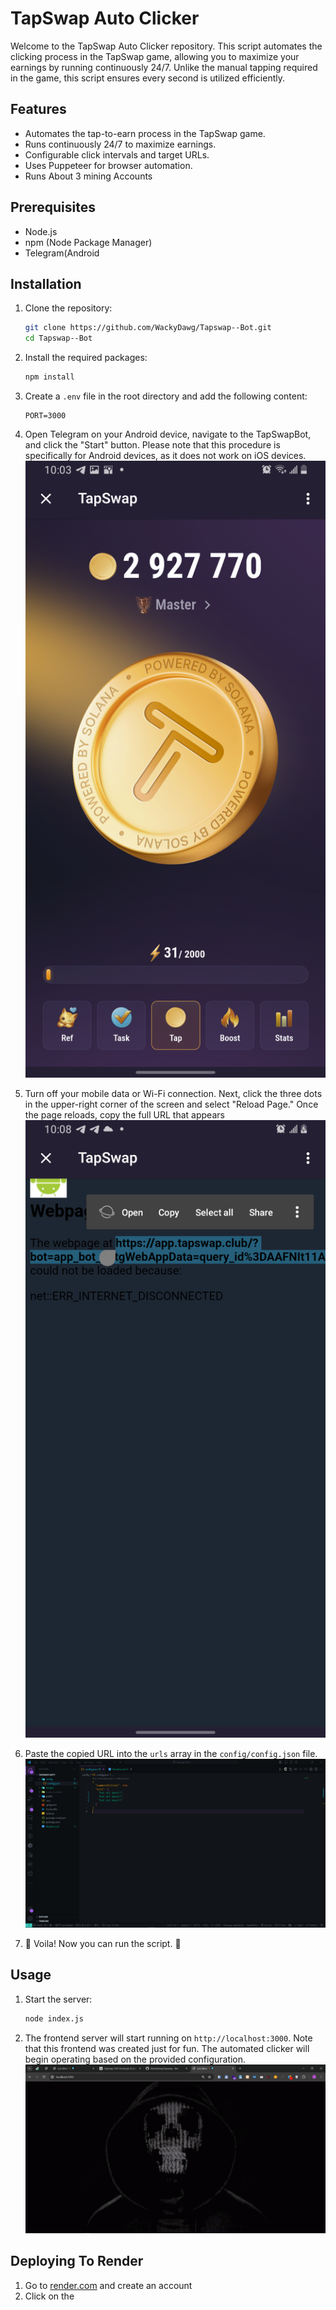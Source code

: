 # TapSwap Auto Clicker

Welcome to the TapSwap Auto Clicker repository. This script automates the clicking process in the TapSwap game, allowing you to maximize your earnings by running continuously 24/7. Unlike the manual tapping required in the game, this script ensures every second is utilized efficiently.

## Features

- Automates the tap-to-earn process in the TapSwap game.
- Runs continuously 24/7 to maximize earnings.
- Configurable click intervals and target URLs.
- Uses Puppeteer for browser automation.
- Runs About 3 mining Accounts

## Prerequisites

- Node.js
- npm (Node Package Manager)
- Telegram(Android

## Installation

1. Clone the repository:

   ```sh
   git clone https://github.com/WackyDawg/Tapswap--Bot.git
   cd Tapswap--Bot
   ```
2. Install the required packages:

   ```sh
   npm install
   ```
3. Create a `.env` file in the root directory and add the following content:

   ```env
   PORT=3000
   ```
4. Open Telegram on your Android device, navigate to the TapSwapBot, and click the "Start" button. Please note that this procedure is specifically for Android devices, as it does not work on iOS devices.![1716671095113](images/Readme/1716671095113.png)
5. Turn off your mobile data or Wi-Fi connection. Next, click the three dots in the upper-right corner of the screen and select "Reload Page." Once the page reloads, copy the full URL that appears![1716671344482](images/Readme/1716671344482.png)
6. Paste the copied URL into the `urls` array in the `config/config.json` file.![1716671693352](images/Readme/1716671693352.png)
7. 🎉 Voila! Now you can run the script. 🚀

## Usage

1. Start the server:

   ```sh
   node index.js
   ```
2. The frontend server will start running on `http://localhost:3000`. Note that this frontend was created just for fun. The automated clicker will begin operating based on the provided configuration.![1716672376303](images/Readme/1716672376303.png)

## Deploying To Render

1. Go to [render.com](https://render.com/) and create an account
2. Click on the
